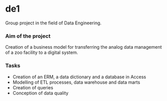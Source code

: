 # de1

Group project in the field of Data Engineering.

### Aim of the project
Creation of a business model for transferring the analog data management of a zoo facility to a digital system.

### Tasks
* Creation of an ERM, a data dictionary and a database in Access
* Modelling of ETL processes, data warehouse and data marts
* Creation of queries
* Conception of data quality
